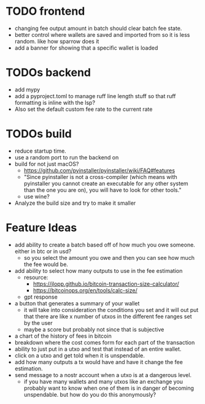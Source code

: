 # TODO frontend
- changing fee output amount in batch should clear batch fee state.
- better control where wallets are saved and imported from so it is less random. like how sparrow does it
- add a banner for showing that a specific wallet is loaded


# TODOs backend
- add mypy
- add a pyproject.toml to manage ruff line length stuff so that ruff formatting is inline with the lsp?
- Also set the default custom fee rate to the current rate 

# TODOs build
- reduce startup time.
- use a random port to run the backend on 
- build for not just macOS? 
  - https://github.com/pyinstaller/pyinstaller/wiki/FAQ#features
  - "Since pyinstaller is not a cross-compiler (which means with pyinstaller you cannot create an executable for any other system than the one you are on), you will have to look for other tools."
  - use wine?
- Analyze the build size and try to make it smaller


# Feature Ideas
- add ability to create a batch based off of how much you owe someone. either in btc or in usd?
  - so you select the amount you owe and then you can see how much the fee would be. 
- add ability to select how many outputs to use in the fee estimation
  - resource:
    - https://jlopp.github.io/bitcoin-transaction-size-calculator/
    - https://bitcoinops.org/en/tools/calc-size/
  - gpt response
- a button that generates a summary of your wallet
    -  it will take into consideration the conditions you set and it will out put that there are like x number of utxos in the different fee ranges set by the user
    - maybe a score but probably not since that is subjective 
- a chart of the history of fees in bitcoin
- breakdown where the cost comes form for each part of the transaction
- ability to just put in a utxo and test that instead of an entire wallet.
- click on a utxo and get told when it is unspendable.
- add how many outputs a tx would have and have it change the fee estimation.
- send message to a nostr account when a utxo is at a dangerous level.
  - if you have many wallets and many utxos like an exchange you probably want to know when one of them is in danger of becoming unspendable. but how do you do this anonymously?


